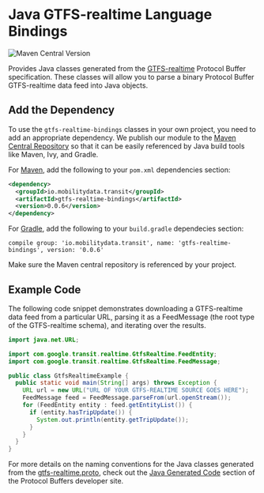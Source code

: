 # Java GTFS-realtime Language Bindings

![Maven Central Version](https://img.shields.io/maven-central/v/io.mobilitydata.transit/gtfs-realtime-bindings.svg)

Provides Java classes generated from the [GTFS-realtime](https://github.com/google/transit/tree/master/gtfs-realtime)
Protocol Buffer specification.  These classes will allow you to parse a binary Protocol Buffer
GTFS-realtime data feed into Java objects.

## Add the Dependency 

To use the `gtfs-realtime-bindings` classes in your own project, you need to add
an appropriate dependency.  We publish our module to the [Maven Central Repository](http://search.maven.org/)
so that it can be easily referenced by Java build tools like Maven, Ivy, and Gradle.

For [Maven](http://maven.apache.org/), add the following to your `pom.xml`
dependencies section:

```xml
<dependency>
  <groupId>io.mobilitydata.transit</groupId>
  <artifactId>gtfs-realtime-bindings</artifactId>
  <version>0.0.6</version>
</dependency>
```

For [Gradle](https://www.gradle.org/), add the following to your `build.gradle`
dependecies section:

```
compile group: 'io.mobilitydata.transit', name: 'gtfs-realtime-bindings', version: '0.0.6'
```

Make sure the Maven central repository is referenced by your project.

## Example Code

The following code snippet demonstrates downloading a GTFS-realtime data feed
from a particular URL, parsing it as a FeedMessage (the root type of the
GTFS-realtime schema), and iterating over the results.

```java
import java.net.URL;

import com.google.transit.realtime.GtfsRealtime.FeedEntity;
import com.google.transit.realtime.GtfsRealtime.FeedMessage;

public class GtfsRealtimeExample {
  public static void main(String[] args) throws Exception {
    URL url = new URL("URL OF YOUR GTFS-REALTIME SOURCE GOES HERE");
    FeedMessage feed = FeedMessage.parseFrom(url.openStream());
    for (FeedEntity entity : feed.getEntityList()) {
      if (entity.hasTripUpdate()) {
        System.out.println(entity.getTripUpdate());
      }
    }
  }
}
```

For more details on the naming conventions for the Java classes generated from
the [gtfs-realtime.proto](https://github.com/google/transit/blob/master/gtfs-realtime/proto/gtfs-realtime.proto),
check out the [Java Generated Code](https://developers.google.com/protocol-buffers/docs/reference/java-generated)
section of the Protocol Buffers developer site.
